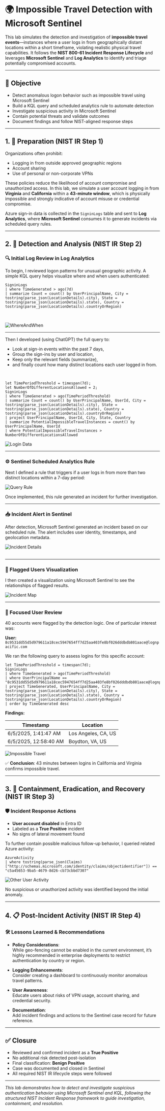 # 🌍 Impossible Travel Detection with Microsoft Sentinel

This lab simulates the detection and investigation of **impossible travel events**—instances where a user logs in from geographically distant locations within a short timeframe, violating realistic physical travel capabilities. It follows the **NIST 800-61 Incident Response Lifecycle** and leverages **Microsoft Sentinel** and **Log Analytics** to identify and triage potentially compromised accounts.

---

## 🎯 Objective

- Detect anomalous logon behavior such as impossible travel using Microsoft Sentinel  
- Build a KQL query and scheduled analytics rule to automate detection  
- Investigate suspicious activity in Microsoft Sentinel  
- Contain potential threats and validate outcomes  
- Document findings and follow NIST-aligned response steps  

---

## 1. 🧰 Preparation (NIST IR Step 1)

Organizations often prohibit:
- Logging in from outside approved geographic regions  
- Account sharing  
- Use of personal or non-corporate VPNs  

These policies reduce the likelihood of account compromise and unauthorized access. In this lab, we simulate a user account logging in from **Virginia** and **California** within a **43-minute window**, which is physically impossible and strongly indicative of account misuse or credential compromise.

Azure sign-in data is collected in the `SigninLogs` table and sent to **Log Analytics**, where **Microsoft Sentinel** consumes it to generate incidents via scheduled query rules.

---

## 2. 🔎 Detection and Analysis (NIST IR Step 2)

### 🔍 Initial Log Review in Log Analytics

To begin, I reviewed logon patterns for unusual geographic activity. A simple KQL query helps visualize where and when users authenticated:

```kusto
SigninLogs
| where TimeGenerated > ago(7d)
| summarize Count = count() by UserPrincipalName, City = tostring(parse_json(LocationDetails).city), State = tostring(parse_json(LocationDetails).state), Country = tostring(parse_json(LocationDetails).countryOrRegion)
```
<br>

![WhereAndWhen](images/WhereAndWhen.png)

---

Then I developed (using ChatGPT) the full query to:
- Look at sign-in events within the past 7 days,
- Group the sign-ins by user and location,
- Keep only the relevant fields (summarize),
- and finally count how many distinct locations each user logged in from.
<br>

```kusto
let TimePeriodThreshold = timespan(7d); 
let NumberOfDifferentLocationsAllowed = 2;
SigninLogs
| where TimeGenerated > ago(TimePeriodThreshold)
| summarize Count = count() by UserPrincipalName, UserId, City = tostring(parse_json(LocationDetails).city), State = tostring(parse_json(LocationDetails).state), Country = tostring(parse_json(LocationDetails).countryOrRegion)
| project UserPrincipalName, UserId, City, State, Country
| summarize PotentialImpossibleTravelInstances = count() by UserPrincipalName, UserId
| where PotentialImpossibleTravelInstances > NumberOfDifferentLocationsAllowed
```

![Login Data](images/LoginData1.png)

---

### ⚙️ Sentinel Scheduled Analytics Rule

Next I defined a rule that triggers if a user logs in from more than two distinct locations within a 7-day period:



![Query Rule](images/QueryRule2.png)

Once implemented, this rule generated an incident for further investigation.

---

### 📥 Incident Alert in Sentinel

After detection, Microsoft Sentinel generated an incident based on our scheduled rule. The alert includes user identity, timestamps, and geolocation metadata.

![Incident Details](images/IncidentDetails3.png)<br><br>

---

### 🎯 Flagged Users Visualization

I then created a visualization using Microsoft Sentinel to see the relationships of flagged results.

![Incident Map](images/IncidentMap3.png)

---

### 🔎 Focused User Review

40 accounts were flagged by the detection logic. One of particular interest was:

**User:** `8c9531dd55d5d979611a18cec5947654ff7d25aa403fe8bf026dddbdb801aace@lognpacific.com`

We ran the following query to assess logins for this specific account:

```kusto
let TimePeriodThreshold = timespan(7d); 
SigninLogs
| where TimeGenerated > ago(TimePeriodThreshold)
| where UserPrincipalName == "8c9531dd55d5d979611a18cec5947654ff7d25aa403fe8bf026dddbdb801aace@lognpacific.com"
| project TimeGenerated, UserPrincipalName, City = tostring(parse_json(LocationDetails).city), State = tostring(parse_json(LocationDetails).state), Country = tostring(parse_json(LocationDetails).countryOrRegion)
| order by TimeGenerated desc
```

**Findings:**

| Timestamp                  | Location       |
|----------------------------|----------------|
| 6/5/2025, 1:41:47 AM       | Los Angeles, CA, US |
| 6/5/2025, 12:58:40 AM      | Boydton, VA, US     |

![Impossible Travel](images/ImpossibleTravel4.png)

✅ **Conclusion**: 43 minutes between logins in California and Virginia confirms impossible travel.

---

## 3. 🚨 Containment, Eradication, and Recovery (NIST IR Step 3)

### 🛡️ Incident Response Actions

- **User account disabled** in Entra ID  
- Labeled as a **True Positive** incident  
- No signs of lateral movement found

To further contain possible malicious follow-up behavior, I queried related Azure activity:

```kusto
AzureActivity
| where tostring(parse_json(Claims)["http://schemas.microsoft.com/identity/claims/objectidentifier"]) == "c5a45653-9ba5-4679-8d26-cb73cbbd7307"
```

![Other User Activity](images/OtherUserActivity5.png)

No suspicious or unauthorized activity was identified beyond the initial anomaly.

---

## 4. 📋 Post-Incident Activity (NIST IR Step 4)

### 🛠️ Lessons Learned & Recommendations

- **Policy Considerations**:  
  While geo-fencing cannot be enabled in the current environment, it’s highly recommended in enterprise deployments to restrict authentication by country or region.

- **Logging Enhancements**:  
  Consider creating a dashboard to continuously monitor anomalous travel patterns.

- **User Awareness**:  
  Educate users about risks of VPN usage, account sharing, and credential security.

- **Documentation**:  
  Add incident findings and actions to the Sentinel case record for future reference.

---

## ✅ Closure

- Reviewed and confirmed incident as a **True Positive**  
- No additional risk detected post-isolation  
- Final classification: **Benign Positive**  
- Case was documented and closed in Sentinel  
- All required NIST IR lifecycle steps were followed

---

*This lab demonstrates how to detect and investigate suspicious authentication behavior using Microsoft Sentinel and KQL, following the structured NIST Incident Response framework to guide investigation, containment, and resolution.*
